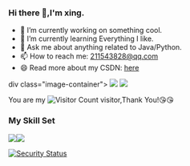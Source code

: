 ### Hi there 👋,I'm xing.

- 🔭 I’m currently working on something cool.
- 🌱 I’m currently learning Everything I like.
- 💬 Ask me about anything related to Java/Python.
- 📫 How to reach me: 211543828@qq.com
- 😄 Read more about my CSDN: [here](https://blog.csdn.net/qq_73340809?spm=1010.2135.3001.5343)
<style>
        .image-container {
            display: flex;
            justify-content: space-between;
        }

        .image-container img {
            max-width: 48%; /* 控制图片的宽度，以便它们并排显示 */
        }
    </style>
div class="image-container">
        <img src="https://github-readme-stats.vercel.app/api?username=xingstar520&show_icons=true&theme=tokyonight" />
        <img src="https://github-readme-stats.vercel.app/api/top-langs/?username=xingstar520" />
    </div>

You are my ![Visitor Count](https://profile-counter.glitch.me/wisdom-zhe/count.svg) visitor,Thank You!:kissing_heart::kissing_heart:

### My Skill Set

![](https://img.shields.io/badge/Java-ED8B00?style=for-the-badge&logo=openjdk&logoColor=white)![](https://img.shields.io/badge/Python-3776AB?style=for-the-badge&logo=python&logoColor=white)

[![Security Status](https://www.murphysec.com/platform3/v31/badge/1716719127330684928.svg)](https://www.murphysec.com/console/report/1716719126802202624/1716719127330684928)
